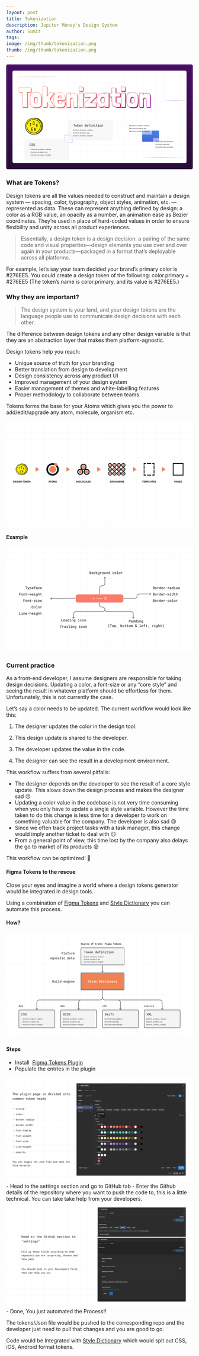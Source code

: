 ```yaml
---
layout: post
title: Tokenization
description: Jupiter Money's Design System
author: Sumit
tags: 
image: /img/thumb/tokenization.png
thumb: /img/thumb/tokenization.png
---
```


<div class="hero-block">
    <img src="/img/thumb/tokenization.png" alt="Europa hero image" />
</div>

### What are Tokens?
Design tokens are all the values needed to construct and maintain a design system — spacing, color, typography, object styles, animation, etc. — represented as data. These can represent anything defined by design: a color as a RGB value, an opacity as a number, an animation ease as Bezier coordinates. They’re used in place of hard-coded values in order to ensure flexibility and unity across all product experiences.

>Essentially, a design token is a design decision: a pairing of the same code and visual properties—design elements you use over and over again in your products—packaged in a format that’s deployable across all platforms.

For example, let’s say your team decided your brand’s primary color is #276EE5. You could create a design token of the following: color.primary = #276EE5 (The token’s name is color.primary, and its value is #276EE5.)

### Why they are important?

> The design system is your land, and your design tokens are the language people use to communicate design decisions with each other.

The difference between design tokens and any other design variable is that they are an abstraction layer that makes them platform-agnostic.

Design tokens help you reach:
- Unique source of truth for your branding
- Better translation from design to development
- Design consistency across any product UI
- Improved management of your design system
- Easier management of themes and white-labelling features
- Proper methodology to collaborate between teams

Tokens forms the base for your Atoms which gives you the power to add/edit/upgrade any atom, molecule, organism etc.

<div class="post-section-img">
    <img src="/img/thumb/tokens.png" alt=""/>
</div>

#### Example
<div class="post-section-img">
    <img src="/img/thumb/component-token.png" alt=""/>
</div>

### Current practice
As a front-end developer, I assume designers are responsible for taking design decisions. Updating a color, a font-size or any “core style” and seeing the result in whatever platform should be effortless for them. Unfortunately, this is not currently the case.

Let’s say a color needs to be updated. The current workflow would look like this:

1. The designer updates the color in the design tool.

2. This design update is shared to the developer.

3. The developer updates the value in the code.

4. The designer can see the result in a development environment.

This workflow suffers from several pitfalls:

- The designer depends on the developer to see the result of a core style update. This slows down the design process and makes the designer sad 😢
- Updating a color value in the codebase is not very time consuming when you only have to update a single style variable. However the time taken to do this change is less time for a developer to work on something valuable for the company. The developer is also sad 😢
- Since we often track project tasks with a task manager, this change would imply another ticket to deal with 😕
- From a general point of view, this time lost by the company also delays the go to market of its products 😪

This workflow can be optimized! 💪

#### Figma Tokens to the rescue
Close your eyes and imagine a world where a design tokens generator would be integrated in design tools.

Using a combination of <a href="https://www.figma.com/community/plugin/843461159747178978" target=_blank>Figma Tokens</a> and <a href="https://amzn.github.io/style-dictionary/#/README" target=_blank>Style Dictionary</a> you can automate this process.



#### How?
<div class="post-section-img">
    <img src="/img/thumb/figma-tokens-structure.png" alt=""/>
</div>

#### Steps
- Install &nbsp;<a href="https://www.figma.com/community/plugin/843461159747178978" target=_blank>Figma Tokens Plugin</a>
- Populate the entries in the plugin
<div class="post-section-img">
    <img src="/img/thumb/figma-tokens-entries.png" alt=""/>
</div>
- Head to the settings section and go to GitHub tab
- Enter the Github details of the repository where you want to push the code to, this is a little technical. You can take take help from your developers. 
<div class="post-section-img">
    <img src="/img/thumb/figma-tokens-github.png" alt=""/>
</div>
- Done, You just automated the Process!!

The tokens/Json file would be pushed to the corresponding repo and the developer just need to pull that changes and you are good to go.

Code would be Integrated with <a href="https://amzn.github.io/style-dictionary/#/README" target=_blank>Style Dictionary</a> which would spit out CSS, iOS, Android format tokens.














<!-- This Design system is named after one of the Jupiter's moon.

### The current system(What)
Currently, it is a collection of individual components or you can say, a sticker sheet.
Designers use them and modify them according to their designs. There is a lack of documentation or rules/guidlines as to when and how those components or atoms should be used.

With a growing team and an ever-evolving product comes the need for an ecosystem of reusable components and helpful guidelines to build the best product we can for our users in the most efficient way. That’s where Europa, our design system, comes in.

### What is a Design System?
>A design system is a complete set of standards intended to manage design at scale using reusable components and patterns
> <br> - Nielson Norman Group


### What does it mean?
- It's like creating a unified language within and between cross-functional teams
- Also maintaining visual consistency across products, channels, and (potentially siloed) departments language within and between cross-functional teams


### Why it is needed?
- Are we always happy with the speed of product development?
- Do our interfaces share the same design patterns, colors, typography and other styles?
- Do we always have enough time to deliver a quality product to meet KPIs?
- How much time and money do we spend on redundant design or code tasks?
- How much time and money do we spend cleaning up design or technical debt?



### How?
### Design system structure
![](https://res.cloudinary.com/dcx5qfzvy/image/upload/v1660639575/design-system-structure_czi4k3.png) -->
